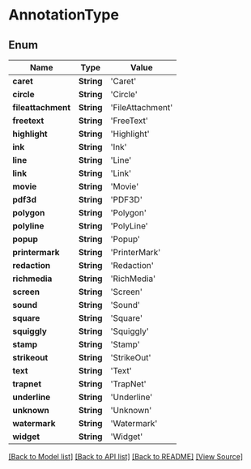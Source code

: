# AnnotationType


## Enum
Name | Type | Value
------------ | ------------- | -------------
**caret** | **String** | 'Caret'
**circle** | **String** | 'Circle'
**fileattachment** | **String** | 'FileAttachment'
**freetext** | **String** | 'FreeText'
**highlight** | **String** | 'Highlight'
**ink** | **String** | 'Ink'
**line** | **String** | 'Line'
**link** | **String** | 'Link'
**movie** | **String** | 'Movie'
**pdf3d** | **String** | 'PDF3D'
**polygon** | **String** | 'Polygon'
**polyline** | **String** | 'PolyLine'
**popup** | **String** | 'Popup'
**printermark** | **String** | 'PrinterMark'
**redaction** | **String** | 'Redaction'
**richmedia** | **String** | 'RichMedia'
**screen** | **String** | 'Screen'
**sound** | **String** | 'Sound'
**square** | **String** | 'Square'
**squiggly** | **String** | 'Squiggly'
**stamp** | **String** | 'Stamp'
**strikeout** | **String** | 'StrikeOut'
**text** | **String** | 'Text'
**trapnet** | **String** | 'TrapNet'
**underline** | **String** | 'Underline'
**unknown** | **String** | 'Unknown'
**watermark** | **String** | 'Watermark'
**widget** | **String** | 'Widget'

[[Back to Model list]](../README.md#documentation-for-models) [[Back to API list]](../README.md#documentation-for-api-endpoints) [[Back to README]](../README.md) [[View Source]](../AsposePdfCloud/Models/AnnotationType.ts)

